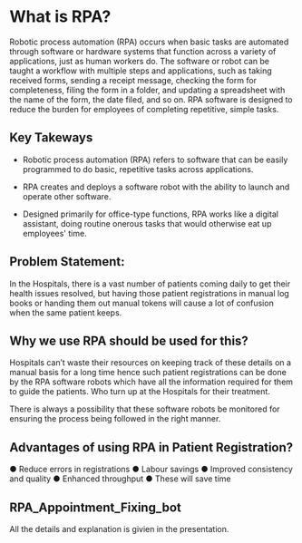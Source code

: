 # What is RPA? 
Robotic process automation (RPA) occurs when basic tasks are automated through software or hardware systems that function 
across a variety of applications, just as human workers do. The software or robot can be taught a workflow with multiple 
steps and applications, such as taking received forms, sending a receipt message, checking the form for completeness, filing
the form in a folder, and updating a spreadsheet with the name of the form, the date filed, and so on. RPA software is designed 
to reduce the burden for employees of completing repetitive, simple tasks.

## Key Takeways
- Robotic process automation (RPA) refers to software that can be easily programmed to do basic, repetitive tasks across 
applications.

- RPA creates and deploys a software robot with the ability to launch and operate other software.

- Designed primarily for office-type functions, RPA works like a digital assistant, doing routine onerous tasks that would 
otherwise eat up employees' time.

## Problem Statement:
In the Hospitals, there is a vast number of patients coming daily to get their health issues resolved, 
but having those patient registrations in manual log books or handing them out manual tokens will cause
a lot of confusion when the same patient keeps.

## Why we use RPA should be used for this?
Hospitals can’t waste their resources on keeping track of these details on a manual basis for a long time
hence such patient registrations can be done by the RPA software robots which have all the information 
required for them to guide the patients. Who turn up at the Hospitals for their treatment. 

There is always a possibility that these software robots be monitored for ensuring the process being followed 
in the right manner.

## Advantages of using RPA in Patient Registration?

   ● Reduce errors in registrations 
   ● Labour savings 
   ● Improved consistency and quality 
   ● Enhanced throughput
   ● These will save time

## RPA_Appointment_Fixing_bot
 All the details and explanation is givien in the presentation.

